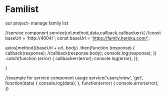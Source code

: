 # Familist
our project- manage family list



//service component
service(url,method,data,callback,callbackerr){
//const baseUrl = 'http://4004/';
const baseUrl = 'https://family.heroku.com/';

axios[method](baseUrl + url, body)
  .then(function (response) {
      callback(response);
      //callback(response.body);
      console.log(response);
  })
  .catch(function (error) {
      callbackerr(error);
      console.log(error);
  });

}




//example for service component usuge
service('users/view', 'get', function(data) {
    console.log(data);
    }, function(error) {
        console.error(error);
        })
